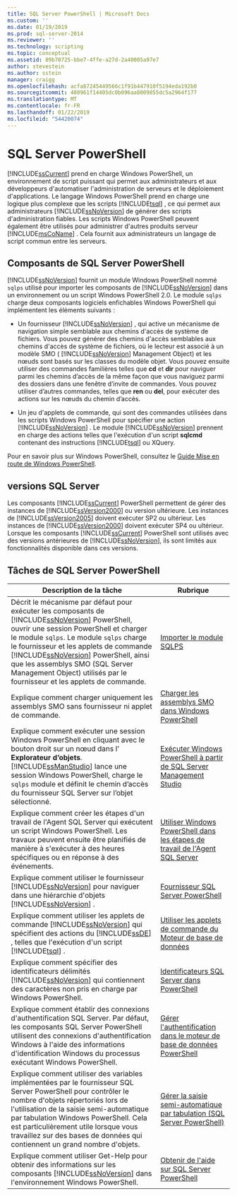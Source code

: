 ```yaml
---
title: SQL Server PowerShell | Microsoft Docs
ms.custom: ''
ms.date: 01/19/2019
ms.prod: sql-server-2014
ms.reviewer: ''
ms.technology: scripting
ms.topic: conceptual
ms.assetid: 89b70725-bbe7-4ffe-a27d-2a40005a97e7
author: stevestein
ms.author: sstein
manager: craigg
ms.openlocfilehash: acfa87245449566c1f91b447910f5194eda192b0
ms.sourcegitcommit: 480961f14405dc0b096aa8009855dc5a2964f177
ms.translationtype: MT
ms.contentlocale: fr-FR
ms.lasthandoff: 01/22/2019
ms.locfileid: "54420074"
---
```

# <a name="sql-server-powershell"></a>SQL Server PowerShell
  [!INCLUDE[ssCurrent](../includes/sscurrent-md.md)] prend en charge Windows PowerShell, un environnement de script puissant qui permet aux administrateurs et aux développeurs d'automatiser l'administration de serveurs et le déploiement d'applications. Le langage Windows PowerShell prend en charge une logique plus complexe que les scripts [!INCLUDE[tsql](../includes/tsql-md.md)] , ce qui permet aux administrateurs [!INCLUDE[ssNoVersion](../includes/ssnoversion-md.md)] de générer des scripts d'administration fiables. Les scripts Windows PowerShell peuvent également être utilisés pour administrer d'autres produits serveur [!INCLUDE[msCoName](../includes/msconame-md.md)] . Cela fournit aux administrateurs un langage de script commun entre les serveurs.  
  
## <a name="sql-server-powershell-components"></a>Composants de SQL Server PowerShell  
 [!INCLUDE[ssNoVersion](../includes/ssnoversion-md.md)] fournit un module Windows PowerShell nommé `sqlps` utilisé pour importer les composants de [!INCLUDE[ssNoVersion](../includes/ssnoversion-md.md)] dans un environnement ou un script Windows PowerShell 2.0. Le module `sqlps` charge deux composants logiciels enfichables Windows PowerShell qui implémentent les éléments suivants :  
  
-   Un fournisseur [!INCLUDE[ssNoVersion](../includes/ssnoversion-md.md)] , qui active un mécanisme de navigation simple semblable aux chemins d'accès de système de fichiers. Vous pouvez générer des chemins d'accès semblables aux chemins d'accès de système de fichiers, où le lecteur est associé à un modèle SMO ( [!INCLUDE[ssNoVersion](../includes/ssnoversion-md.md)] Management Object) et les nœuds sont basés sur les classes du modèle objet. Vous pouvez ensuite utiliser des commandes familières telles que **cd** et **dir** pour naviguer parmi les chemins d’accès de la même façon que vous naviguez parmi des dossiers dans une fenêtre d’invite de commandes. Vous pouvez utiliser d’autres commandes, telles que **ren** ou **del**, pour exécuter des actions sur les nœuds du chemin d’accès.  
  
-   Un jeu d'applets de commande, qui sont des commandes utilisées dans les scripts Windows PowerShell pour spécifier une action [!INCLUDE[ssNoVersion](../includes/ssnoversion-md.md)] . Le module [!INCLUDE[ssNoVersion](../includes/ssnoversion-md.md)] prennent en charge des actions telles que l'exécution d'un script **sqlcmd** contenant des instructions [!INCLUDE[tsql](../includes/tsql-md.md)] ou XQuery.  
  
 Pour en savoir plus sur Windows PowerShell, consultez le [Guide Mise en route de Windows PowerShell](https://msdn.microsoft.com/library/hh857337.aspx).  
  
## <a name="sql-server-versions"></a>versions SQL Server  
 Les composants [!INCLUDE[ssCurrent](../includes/sscurrent-md.md)] PowerShell permettent de gérer des instances de [!INCLUDE[ssVersion2000](../includes/ssversion2000-md.md)] ou version ultérieure. Les instances de [!INCLUDE[ssVersion2005](../includes/ssversion2005-md.md)] doivent exécuter SP2 ou ultérieur. Les instances de [!INCLUDE[ssVersion2000](../includes/ssversion2000-md.md)] doivent exécuter SP4 ou ultérieur. Lorsque les composants [!INCLUDE[ssCurrent](../includes/sscurrent-md.md)] PowerShell sont utilisés avec des versions antérieures de [!INCLUDE[ssNoVersion](../includes/ssnoversion-md.md)], ils sont limités aux fonctionnalités disponible dans ces versions.  
  
## <a name="sql-server-powershell-tasks"></a>Tâches de SQL Server PowerShell  
  
|Description de la tâche|Rubrique|  
|----------------------|-----------|  
|Décrit le mécanisme par défaut pour exécuter les composants de [!INCLUDE[ssNoVersion](../includes/ssnoversion-md.md)] PowerShell, ouvrir une session PowerShell et charger le module `sqlps`. Le module `sqlps` charge le fournisseur et les applets de commande [!INCLUDE[ssNoVersion](../includes/ssnoversion-md.md)] PowerShell, ainsi que les assemblys SMO (SQL Server Management Object) utilisés par le fournisseur et les applets de commande.|[Importer le module SQLPS](../database-engine/import-the-sqlps-module.md)|  
|Explique comment charger uniquement les assemblys SMO sans fournisseur ni applet de commande.|[Charger les assemblys SMO dans Windows PowerShell](load-the-smo-assemblies-in-windows-powershell.md)|  
|Explique comment exécuter une session Windows PowerShell en cliquant avec le bouton droit sur un nœud dans l’ **Explorateur d’objets**. [!INCLUDE[ssManStudio](../includes/ssmanstudio-md.md)] lance une session Windows PowerShell, charge le `sqlps` module et définit le chemin d’accès du fournisseur SQL Server sur l’objet sélectionné.|[Exécuter Windows PowerShell à partir de SQL Server Management Studio](run-windows-powershell-from-sql-server-management-studio.md)|  
|Explique comment créer les étapes d'un travail de l'Agent SQL Server qui exécutent un script Windows PowerShell. Les travaux peuvent ensuite être planifiés de manière à s'exécuter à des heures spécifiques ou en réponse à des événements.|[Utiliser Windows PowerShell dans les étapes de travail de l'Agent SQL Server](run-windows-powershell-steps-in-sql-server-agent.md)|  
|Explique comment utiliser le fournisseur [!INCLUDE[ssNoVersion](../includes/ssnoversion-md.md)] pour naviguer dans une hiérarchie d'objets [!INCLUDE[ssNoVersion](../includes/ssnoversion-md.md)] .|[Fournisseur SQL Server PowerShell](sql-server-powershell-provider.md)|  
|Explique comment utiliser les applets de commande [!INCLUDE[ssNoVersion](../includes/ssnoversion-md.md)] qui spécifient des actions du [!INCLUDE[ssDE](../includes/ssde-md.md)] , telles que l'exécution d'un script [!INCLUDE[tsql](../includes/tsql-md.md)] .|[Utiliser les applets de commande du Moteur de base de données](../database-engine/use-the-database-engine-cmdlets.md)|  
|Explique comment spécifier des identificateurs délimités [!INCLUDE[ssNoVersion](../includes/ssnoversion-md.md)] qui contiennent des caractères non pris en charge par Windows PowerShell.|[Identificateurs SQL Server dans PowerShell](sql-server-identifiers-in-powershell.md)|  
|Explique comment établir des connexions d'authentification SQL Server. Par défaut, les composants SQL Server PowerShell utilisent des connexions d'authentification Windows à l'aide des informations d'identification Windows du processus exécutant Windows PowerShell.|[Gérer l'authentification dans le moteur de base de données PowerShell](manage-authentication-in-database-engine-powershell.md)|  
|Explique comment utiliser des variables implémentées par le fournisseur SQL Server PowerShell pour contrôler le nombre d'objets répertoriés lors de l'utilisation de la saisie semi-automatique par tabulation Windows PowerShell. Cela est particulièrement utile lorsque vous travaillez sur des bases de données qui contiennent un grand nombre d'objets.|[Gérer la saisie semi-automatique par tabulation &#40;SQL Server PowerShell&#41;](manage-tab-completion-sql-server-powershell.md)|  
|Explique comment utiliser Get-Help pour obtenir des informations sur les composants [!INCLUDE[ssNoVersion](../includes/ssnoversion-md.md)] dans l'environnement Windows PowerShell.|[Obtenir de l'aide sur SQL Server PowerShell](../database-engine/get-help-sql-server-powershell.md)|  
  
  
